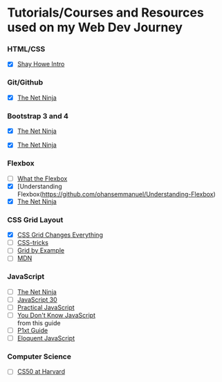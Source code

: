 # Tutorials/Courses and Resources used on my Web Dev Journey

### HTML/CSS
-[x] [Shay Howe Intro](http://www.shayhowe.com)

### Git/Github
-[x] [The Net Ninja](https://www.youtube.com/playlist?list=PL4cUxeGkcC9goXbgTDQ0n_4TBzOO0ocPR)

### Bootstrap 3 and 4
-[x] [The Net Ninja](https://www.youtube.com/watch?v=xvfm7IpEkBk&list=PL4cUxeGkcC9g_69kOfXICzT_hZ79_td99)   
-[x] [The Net Ninja](https://www.youtube.com/watch?v=QAgrHLtG1Yk&list=PL4cUxeGkcC9jE_cGvLLC60C_PeF_24pvv)


### Flexbox
-[ ] [What the Flexbox](www.flexbox.io)   
-[x] [Understanding Flexbox(https://github.com/ohansemmanuel/Understanding-Flexbox)   
-[x] [The Net Ninja](https://www.youtube.com/watch?v=Y8zMYaD1bz0&list=PL4cUxeGkcC9i3FXJSUfmsNOx8E7u6UuhG)

### CSS Grid Layout
-[x] [CSS Grid Changes Everything](https://youtu.be/7kVeCqQCxlk)  
-[ ] [CSS-tricks](https://css-tricks.com/snippets/css/complete-guide-grid/)   
-[ ] [Grid by Example](https://gridbyexample.com/examples/)  
-[ ] [MDN](https://developer.mozilla.org/en-US/docs/Web/CSS/CSS_Grid_Layout)

### JavaScript
-[ ] [The Net Ninja](https://www.youtube.com/watch?v=qoSksQ4s_hg&list=PL4cUxeGkcC9i9Ae2D9Ee1RvylH38dKuET)  
-[ ] [JavaScript 30](https://javascript30.com/)  
-[ ] [Practical JavaScript](https://watchandcode.com/p/practical-javascript)  
-[ ] [You Don't Know JavaScript](https://github.com/getify/You-Dont-Know-JS/blob/master/up%20&%20going/README.md#you-dont-know-js-up--going)  
from this guide  
-[ ] [P1xt Guide](https://github.com/P1xt/p1xt-guides/blob/master/wd-cs.md)  
-[ ] [Eloquent JavaScript](http://eloquentjavascript.net/)

### Computer Science
-[ ] [CS50 at Harvard](https://www.edx.org/course/introduction-computer-science-harvardx-cs50x)




